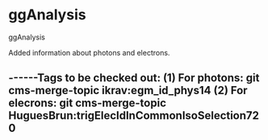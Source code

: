 # ggAnalysis
ggAnalysis

Added information about photons and electrons.

------Tags to be checked out:
(1) For photons: git cms-merge-topic ikrav:egm_id_phys14
(2) For elecrons: git cms-merge-topic HuguesBrun:trigElecIdInCommonIsoSelection720
------
